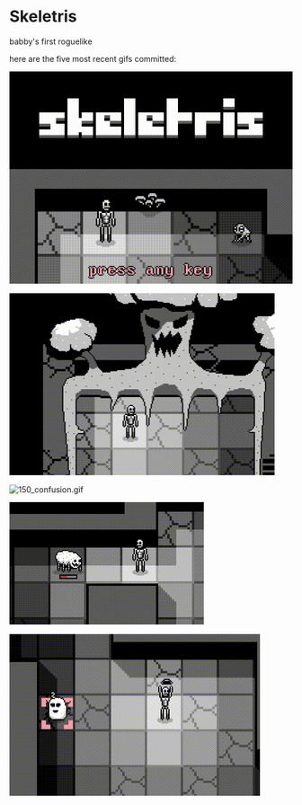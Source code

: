 # Skeletris
babby's first roguelike

here are the five most recent gifs committed:

![152_title_screen.gif](gifs/152_title_screen.gif?raw=true "152_title_screen")

![151_cave_horror.gif](gifs/151_cave_horror.gif?raw=true "151_cave_horror")

![150_confusion.gif](gifs/150_confusion.gif?raw=true "150_confusion")

![149_bouce_anim_while_throwing.gif](gifs/149_bouce_anim_while_throwing.gif?raw=true "149_bouce_anim_while_throwing")

![148_bow_and_arrow_animation.gif](gifs/148_bow_and_arrow_animation.gif?raw=true "148_bow_and_arrow_animation")

